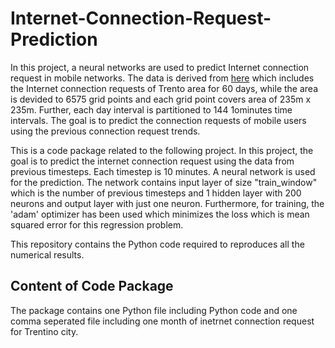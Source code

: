 # Internet-Connection-Request-Prediction
In this project, a neural networks are used to predict Internet connection request in mobile networks. The data is derived from [here](https://www.researchgate.net/publication/283432987_A_multi-source_dataset_of_urban_life_in_the_city_of_Milan_and_the_Province_of_Trentino/citations) which includes the Internet connection requests of Trento area for 60 days, while the area is devided to 6575 grid points and each grid point covers area of 235m x 235m. Further, each day interval is partitioned to 144 1ominutes time intervals. The goal is to predict the connection requests of mobile users using the previous connection request trends. 

This is a code package related to the following project. In this project, the goal is to predict the internet connection request using the data from previous timesteps. Each timestep is 10 minutes. A neural network is used for the prediction. The network contains input layer of size "train_window" which is the number of previous timesteps and 1 hidden layer with 200 neurons and output layer with just one neuron. Furthermore, for training, the 'adam' optimizer has been used which minimizes the loss which is mean squared error for this regression problem.

This repository contains the Python code required to reproduces all the numerical results.

## Content of Code Package
The package contains one Python file including Python code and one comma seperated file including one month of inetrnet connection request for Trentino city.
